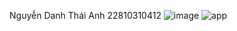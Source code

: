 Nguyễn Danh Thái Anh
22810310412
![image](https://github.com/user-attachments/assets/fde3e6e7-9187-478e-8e17-e8b136fea1c8)
![app](https://github.com/user-attachments/assets/2cff39a5-51f1-4fa7-b1fd-4faf5c3afea7)

